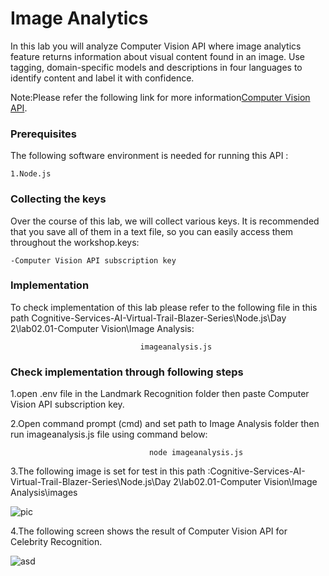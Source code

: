 # Image Analytics

In this lab you will analyze Computer Vision API where image analytics feature returns information about visual content found in an image. Use tagging, domain-specific models and descriptions in four languages to identify content and label it with confidence.

Note:Please refer the following link for more information[Computer Vision API](https://azure.microsoft.com/en-in/services/cognitive-services/computer-vision/).

### Prerequisites
The following software environment is needed for running this API :

```
1.Node.js
```

### Collecting the keys

Over the course of this lab, we will collect various keys. It is recommended that you save all of them in a text file, so you can easily access them throughout the workshop.keys:

```
-Computer Vision API subscription key
```


### Implementation

To check implementation of this lab please refer to the following file in this path Cognitive-Services-AI-Virtual-Trail-Blazer-Series\Node.js\Day 2\lab02.01-Computer Vision\Image Analysis:

```
                             imageanalysis.js
```

### Check implementation through following steps

1.open .env file in the Landmark Recognition folder then paste Computer Vision API subscription key.


2.Open command prompt (cmd) and set path to Image Analysis folder then run imageanalysis.js file using command below:
```
                               node imageanalysis.js
```

3.The following image is set for test in this path :Cognitive-Services-AI-Virtual-Trail-Blazer-Series\Node.js\Day 2\lab02.01-Computer Vision\Image Analysis\images

![pic](https://user-images.githubusercontent.com/31923904/41188860-98195656-6be2-11e8-91f9-e9ac880daec8.jpg)

4.The following screen shows the result of Computer Vision API for Celebrity Recognition.  

![asd](https://user-images.githubusercontent.com/31923904/41188877-ee451bdc-6be2-11e8-981d-1cf783bfe4d6.png)